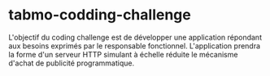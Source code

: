 # tabmo-codding-challenge
L'objectif du coding challenge est de développer une application répondant aux besoins exprimés par le responsable fonctionnel. L'application prendra la forme d'un serveur HTTP simulant à échelle réduite le mécanisme d'achat de publicité programmatique.
